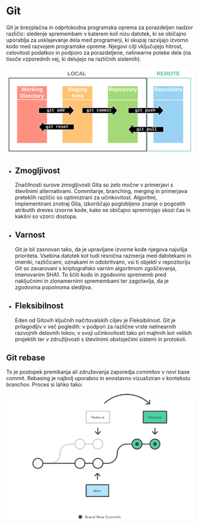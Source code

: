 # **Git** 

Git je brezplačna in odprtokodna programska oprema za porazdeljen nadzor različic: sledenje spremembam v katerem koli nizu datotek, ki se običajno uporablja za usklajevanje dela med programerji, ki skupaj razvijajo izvorno kodo med razvojem programske opreme. Njegovi cilji vključujejo hitrost, celovitost podatkov in podporo za porazdeljene, nelinearne poteke dela (na tisoče vzporednih vej, ki delujejo na različnih sistemih).

<img src="Slike/Git_Diagram.png" width="600" alt="Delovanje Gita">

- ## **Zmogljivost**
    Značilnosti surove zmogljivosti Gita so zelo močne v primerjavi s številnimi alternativami. Commitanje, branching, merging in primerjava preteklih različic so optimizirani za učinkovitost. Algoritmi, implementirani znotraj Gita, izkoriščajo poglobljeno znanje o pogostih atributih dreves izvorne kode, kako se običajno spreminjajo skozi čas in kakšni so vzorci dostopa.

- ## **Varnost**
    Git je bil zasnovan tako, da je upravljane izvorne kode njegova najvišja prioriteta. Vsebina datotek kot tudi resnična razmerja med datotekami in imeniki, različicami, oznakami in odobritvami, vsi ti objekti v repozitoriju Git so zavarovani s kriptografsko varnim algoritmom zgoščevanja, imenovanim SHA1. To ščiti kodo in zgodovino sprememb pred naključnimi in zlonamernimi spremembami ter zagotavlja, da je zgodovina popolnoma sledljiva.

- ## **Fleksibilnost**
    Eden od Gitovih ključnih načrtovalskih ciljev je Fleksibilnost. Git je prilagodljiv v več pogledih: v podpori za različne vrste nelinearnih razvojnih delovnih tokov, v svoji učinkovitosti tako pri majhnih kot velikih projektih ter v združljivosti s številnimi obstoječimi sistemi in protokoli.

## **Git rebase**

To je postopek premikanja ali združevanja zaporedja commitov v novi base commit. Rebasing je najbolj uporabno in enostavno vizualiziran v kontekstu branchov. Proces si lahko tako:

![Kako deluje rebase](Slike/Git_rebasing.png)